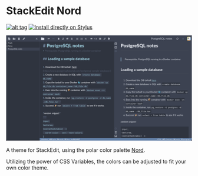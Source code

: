 # StackEdit Nord
[![alt tag](https://img.shields.io/badge/Download%20at-Userstyles.world-%232EFFFD)](https://userstyles.world/style/2721/stackedit-nord)
[![Install directly on Stylus](https://img.shields.io/badge/Install%20directly%20with-Stylus-%233daee9?style=flat)](https://github.com/OrangeBurrito/stackedit-nord/raw/main/stackedit-nord.user.css)

<img src="./screenshot.png" alt="a screenshot of the theme in action">

A theme for StackEdit, using the polar color palette [Nord](https://www.nordtheme.com/).

Utilizing the power of CSS Variables, the colors can be adjusted to fit your own color theme.
